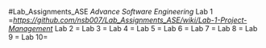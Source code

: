 #Lab_Assignments_ASE
*Advance Software Engineering*
Lab 1 =_https://github.com/nsb007/Lab_Assignments_ASE/wiki/Lab-1-Project-Management_
Lab 2 =
Lab 3 =
Lab 4 =
Lab 5 =
Lab 6 =
Lab 7 =
Lab 8 =
Lab 9 =
Lab 10=
